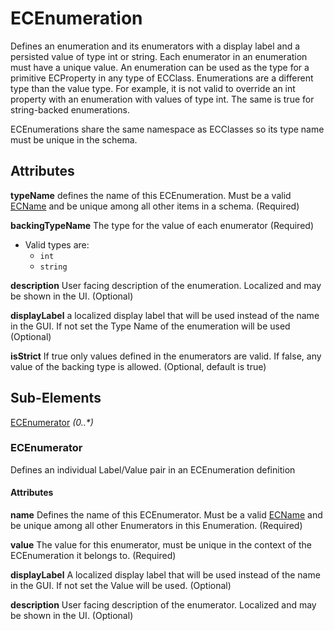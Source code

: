 # ECEnumeration

Defines an enumeration and its enumerators with a display label and a persisted value of type int or string. Each enumerator in an enumeration must have a unique value. An enumeration can be used as the type for a primitive ECProperty in any type of ECClass. Enumerations are a different type than the value type. For example, it is not valid to override an int property with an enumeration with values of type int. The same is true for string-backed enumerations.

ECEnumerations share the same namespace as ECClasses so its type name must be unique in the schema.

## Attributes

**typeName** defines the name of this ECEnumeration. Must be a valid [ECName](./ec-name.md) and be unique among all other items in a schema. (Required)

**backingTypeName** The type for the value of each enumerator (Required)

- Valid types are:
  - `int`
  - `string`

**description** User facing description of the enumeration. Localized and may be shown in the UI. (Optional)

**displayLabel** a localized display label that will be used instead of the name in the GUI. If not set the Type Name of the enumeration will be used (Optional)

**isStrict** If true only values defined in the enumerators are valid. If false, any value of the backing type is allowed. (Optional, default is true)

## Sub-Elements

[ECEnumerator](#ecenumerator) _(0..\*)_

### ECEnumerator

Defines an individual Label/Value pair in an ECEnumeration definition

#### Attributes

**name** Defines the name of this ECEnumerator. Must be a valid [ECName](./ec-name.md) and be unique among all other Enumerators in this Enumeration. (Required)

**value** The value for this enumerator, must be unique in the context of the ECEnumeration it belongs to. (Required)

**displayLabel** A localized display label that will be used instead of the name in the GUI. If not set the Value will be used. (Optional)

**description** User facing description of the enumerator. Localized and may be shown in the UI. (Optional)
